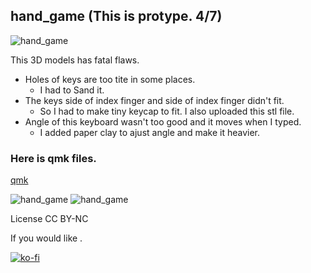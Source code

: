 ## hand_game (This is protype. 4/7)
![hand_game](https://i.imgur.com/8W6ofcq.jpeg)


This 3D models has fatal flaws.
- Holes of keys are too tite in some places.
    - I had to Sand it.
- The keys side of index finger and side of index finger didn't fit.
    - So I had to make tiny keycap to fit. I also uploaded this stl file.
- Angle of this keyboard wasn't too good and it moves when I typed.
    - I added paper clay to ajust angle and make it heavier.


### Here is qmk files.
[qmk](https://github.com/rrepo/hand_game "Here is qmk files.")


![hand_game](https://i.imgur.com/S0oEK53.jpeg)
![hand_game](https://i.imgur.com/P5dPVsl.jpeg)

License CC BY-NC



If you would like .

[![ko-fi](https://ko-fi.com/img/githubbutton_sm.svg)](https://ko-fi.com/X8X8WJMKD)